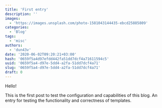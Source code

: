 ```yaml
---
title: 'First entry'
description: ''
images:
  - 'https://images.unsplash.com/photo-1581043144435-ebcd25885809'
categories:
  - 'Blog'
tags:
  - 'misc'
authors:
  - 'dun43v'
date: '2020-06-02T09:20:21+03:00'
hash: '0659f5a4d97efdd442fa51dd7dcf4a71611594c5'
uuid: '0659f5a4-d97e-5dd4-a2fa-51dd7dcf4a71'
slug: '0659f5a4-d97e-5dd4-a2fa-51dd7dcf4a71'
draft: 0
---
```


Hello!

<!--more-->

This is the first post to test the configuration and capabilities of this blog. An entry for testing the functionality and correctness of templates.
